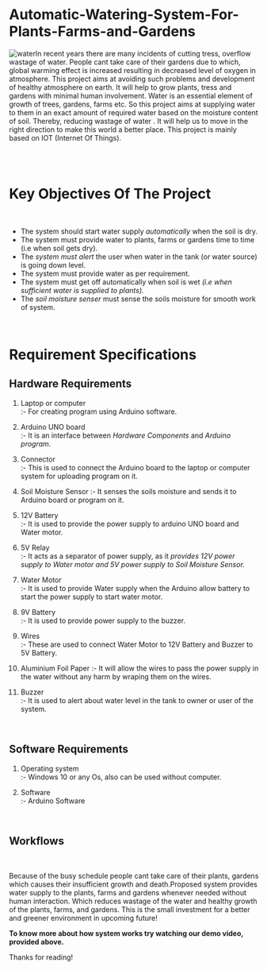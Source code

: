 # Automatic-Watering-System-For-Plants-Farms-and-Gardens

 ![water](https://user-images.githubusercontent.com/69461207/90009784-55394380-dcbc-11ea-87be-447b9438f78b.jpeg)In recent years there are many incidents of cutting tress, overflow wastage of water. People cant take care of their gardens due to which, global warming effect is increased resulting in decreased level of oxygen in atmosphere. 
This project aims at avoiding such problems and development of healthy atmosphere on earth. It will help to grow plants, tress and gardens with minimal human involvement. Water is an essential element of growth of trees, gardens, farms etc. So this project aims at supplying water to them in an exact amount of required water based on the moisture content of soil.
Thereby, reducing wastage of water . It will help us to move in the right direction to make this world a better place. This project is mainly based on IOT (Internet Of Things).

<br />
<br />

# Key Objectives Of The Project

<br />

  - The system should start water supply *automatically* when the soil is dry.
  - The system must provide water to plants, farms or gardens time to time (i.e when soil gets dry).
  - The *system must alert* the user when water in the tank (or water source) is going down level.
  - The system must provide water as per requirement.
  - The system must get off automatically when soil is wet *(i.e when sufficient water is supplied to plants).*
  - The *soil moisture senser* must sense the soils moisture for smooth work of system.


<br />

# Requirement Specifications 


## Hardware Requirements


 1. Laptop or computer   
 :- For creating program using Arduino software.<br /> 
 
 2. Arduino UNO board    
 :- It is an interface between *Hardware Components* and *Arduino program*.<br />
 
 3. Connector            
 :- This is used to connect the Arduino board to the laptop or computer system for uploading program on it.<br />
 
 4. Soil Moisture Sensor 
 :- It senses the soils moisture and sends it to Arduino board or program on it.<br />
 
 5. 12V Battery          
 :- It is used to provide the power supply to arduino UNO board and Water motor.<br />
 
 6. 5V Relay             
     :- It acts as a separator of power supply, as it *provides 12V power supply to Water motor and 5V power supply to Soil Moisture Sensor.*<br />
     
 7. Water Motor       
     :- It is used to provide Water supply when the Arduino allow battery to start the power supply to start water motor.<br />
     
 8. 9V Battery           
     :- It is used to provide power supply to the buzzer.<br />
     
 9. Wires                
     :- These are used to connect Water Motor to 12V Battery and Buzzer to 5V Battery.<br />
     
 10. Aluminium Foil Paper 
     :- It will allow the wires to pass the power supply in the water without any harm by wraping them on the wires.<br />
     
 11. Buzzer             
     :- It is used to alert about water level in the tank to owner or user of the system.<br />
     
 <br />
 
## Software Requirements 
  

 1. Operating system    
     :- Windows 10 or any Os, also can be used without computer.<br />
     
 2. Software            
     :- Arduino Software<br />
     
<br />

## Workflows

<br /> 


Because of the busy schedule people cant take care of their plants, gardens which causes their insufficient growth and death.Proposed system provides water supply to the plants, farms and gardens whenever needed without human interaction. Which reduces wastage of the water and healthy growth of the plants, farms, and gardens. This is the small investment for a better and greener environment in upcoming future!<br /> 

**To know more about how system works try watching our demo video, provided above.**

Thanks for reading!
